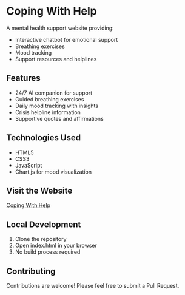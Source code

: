 # Coping With Help

A mental health support website providing:
- Interactive chatbot for emotional support
- Breathing exercises
- Mood tracking
- Support resources and helplines

## Features
- 24/7 AI companion for support
- Guided breathing exercises
- Daily mood tracking with insights
- Crisis helpline information
- Supportive quotes and affirmations

## Technologies Used
- HTML5
- CSS3
- JavaScript
- Chart.js for mood visualization

## Visit the Website
[Coping With Help](https://YOUR_USERNAME.github.io/coping-with-help)

## Local Development
1. Clone the repository
2. Open index.html in your browser
3. No build process required

## Contributing
Contributions are welcome! Please feel free to submit a Pull Request. 